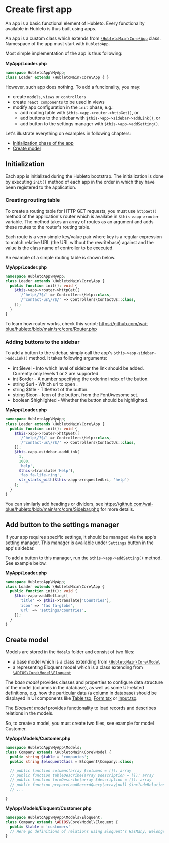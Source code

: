 # Create first app

An app is a basic functional element of Hubleto. Every functionality available in Hubleto is thus built using apps.

An app is a custom class which extends from [`\HubletoMain\Core\App`](https://github.com/wai-blue/hubleto/blob/main/src/core/App.php) class. Namespace of the app must start with `HubletoApp`.

Most simple implementation of the app is thus following:

**MyApp/Loader.php**
```php
namespace HubletoApp\MyApp;
class Loader extends \HubletoMain\Core\App { }
```

However, such app does nothing. To add a funcionality, you may:

  * create `models`, `views` or `controllers`
  * create `react components` to be used in views
  * modify app configuration in the `init` phase, e.g.:
    * add routing table with `$this->app->router->httpGet()`, or
    * add buttons to the sidebar with `$this->app->sidebar->addLink()`, or
    * add button to the settings manager with `$this->app->addSetting()`.

Let's illustrate everything on examples in following chapters:

  * [Initialization phase of the app](#initialization)
  * [Create model](#create-model)


## Initialization

Each app is initialized during the Hubleto bootstrap. The initialization is done by executing `init()` method of each app in the order in which they have been registered to the application.

### Creating routing table

To create a routing table for HTTP GET requests, you must use `httpGet()` method of the application's router which is availabe in `$this->app->router` variable. The method takes an array of routes as an argument and adds these routes to the router's routing table.

Each route is a very simple key/value pair where key is a regular expression to match relative URL (the URL without the rewritebase) against and the value is the class name of controller to be executed.

An example of a simple routing table is shown below.

**MyApp/Loader.php**
```php
namespace HubletoApp\MyApp;
class Loader extends \HubletoMain\Core\App {
  public function init(): void {
    $this->app->router->httpGet([
      '/^help\/?$/' => Controllers\Help::class,
      '/^contact-us\/?$/' => Controllers\ContactUs::class,
    ]);
  }
}
```

To learn how router works, check this script: https://github.com/wai-blue/hubleto/blob/main/src/core/Router.php

### Adding buttons to the sidebar

To add a button to the sidebar, simply call the app's `$this->app-sidebar->addLink()` method. It takes following arguments:

  * int $level - Into which level of sidebar the link should be added. Currently only levels 1 or 2 are supported. 
  * int $order - A number specifying the orderinx index of the button.
  * string $url - Which url to open .
  * string $title - Title/text of the button.
  * string $icon - Icon of the button, from the FontAwesome set.
  * boolean $highlighted - Whether the button should be highlighted.


**MyApp/Loader.php**
```php
namespace HubletoApp\MyApp;
class Loader extends \HubletoMain\Core\App {
  public function init(): void {
    $this->app->router->httpGet([
      '/^help\/?$/' => Controllers\Help::class,
      '/^contact-us\/?$/' => Controllers\ContactUs::class,
    ]);
    $this->app->sidebar->addLink(
      1,
      1000,
      'help',
      $this->translate('Help'),
      'fas fa-life-ring',
      str_starts_with($this->app->requestedUri, 'help')
    );
  }
}
```

You can similarly add headings or dividers, see https://github.com/wai-blue/hubleto/blob/main/src/core/Sidebar.php for more details.

## Add button to the settings manager

If your app requires specific settings, it should be managed via the app's setting manager. This manager is available under `Settings` button in the app's sidebar.

To add a button to this manager, run the `$this->app->addSetting()` method. See example below.

**MyApp/Loader.php**
```php
namespace HubletoApp\MyApp;
class Loader extends \HubletoMain\Core\App {
  public function init(): void {
    $this->app->addSetting([
      'title' => $this->translate('Countries'),
      'icon' => 'fas fa-globe',
      'url' => 'settings/countries',
    ]);
  }
}
```

## Create model

Models are stored in the `Models` folder and consist of two files:

  * a base model which is a class extending from [`\HubletoMain\Core\Model`](https://github.com/wai-blue/adios/blob/main/src/Core/Model.php)
  * a representing Eloquent model which is a class extending from [`\ADIOS\Core\Model\Eloquent`](https://github.com/wai-blue/adios/blob/main/src/Core/Model/Eloquent.php)

The *base model* provides classes and properties to configure data structure of the model (columns in the database), as well as some UI-related definitions, e.g. how the particular data (a column in database) should be displayed in UI components like [Table.tsx](https://github.com/wai-blue/adios/blob/main/src/Components/Table.tsx), [Form.tsx](https://github.com/wai-blue/adios/blob/main/src/Components/Form.tsx) or [Input.tsx](https://github.com/wai-blue/adios/blob/main/src/Components/Input.tsx).

The *Eloquent model* provides functionality to load records and describes relations in the models.

So, to create a model, you must create two files, see example for model Customer.

**MyApp/Models/Customer.php**
```php
namespace HubletoApp\MyApp\Models;
class Company extends \HubletoMain\Core\Model {
  public string $table = 'companies';
  public string $eloquentClass = Eloquent\Company::class;

  // public function columns(array $columns = []): array
  // public function tableDescribe(array $description = []): array
  // public function formDescribe(array $description = []): array
  // public function prepareLoadRecordQuery(array|null $includeRelations = null, int $maxRelationLevel = 0, $query = null, int $level = 0)
  // ...

}
```

**MyApp/Models/Eloquent/Customer.php**
```php
namespace HubletoApp\MyApp\Models\Eloquent;
class Company extends \ADIOS\Core\Model\Eloquent {
  public $table = 'customers'
  // Here go definitions of relations using Eloquent's HasMany, BelongsTo or other.
}
```
